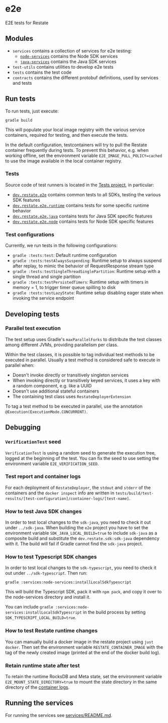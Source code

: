 # e2e
E2E tests for Restate

## Modules

* `services` contains a collection of services for e2e testing:
  * [`node-services`](services/node-services) contains the Node SDK services
  * [`java-services`](services/java-services) contains the Java SDK services
* `test-utils` contains utilities to develop e2e tests
* `tests` contains the test code
* `contracts` contains the different protobuf definitions, used by services and tests

## Run tests

To run tests, just execute:

```shell
gradle build
```

This will populate your local image registry with the various service containers, required for testing, and then execute the tests.

In the default configuration, testcontainers will try to pull the Restate container frequently during tests.
To prevent this behavior, e.g. when working offline, set the environment variable `E2E_IMAGE_PULL_POLICY=cached` to use the image available in the local container registry.

### Tests

Source code of test runners is located in the [Tests project](tests), in particular:

* [`dev.restate.e2e`](tests/src/test/kotlin/dev/restate/e2e) contains common tests to all SDKs, testing the various SDK features
* [`dev.restate.e2e.runtime`](tests/src/test/kotlin/dev/restate/e2e/runtime) contains tests for some specific runtime behavior
* [`dev.restate.e2e.java`](tests/src/test/kotlin/dev/restate/e2e/java) contains tests for Java SDK specific features
* [`dev.restate.e2e.node`](tests/src/test/kotlin/dev/restate/e2e/node) contains tests for Node SDK specific features

### Test configurations

Currently, we run tests in the following configurations:

* `gradle :tests:test`: Default runtime configuration
* `gradle :tests:testAlwaysSuspending`: Runtime setup to always suspend after replay, to mimic the behavior of RequestResponse stream type
* `gradle :tests:testSingleThreadSinglePartition`: Runtime setup with a single thread and single partition
* `gradle :tests:testPersistedTimers`: Runtime setup with timers in memory = 1, to trigger timer queue spilling to disk
* `gradle :tests:testLazyState`: Runtime setup disabling eager state when invoking the service endpoint

## Developing tests

### Parallel test execution

The test setup uses Gradle's `maxParallelForks` to distribute the test classes among different JVMs, providing parallelism per class.

Within the test classes, it is possible to tag individual test methods to be executed in parallel.
Usually a test method is considered safe to execute in parallel when:

* Doesn't invoke directly or transitively singleton services
* When invoking directly or transitively keyed services, it uses a key with a random component, e.g. like a UUID
* Doesn't use additional stateful containers
* The containing test class uses `RestateDeployerExtension`

To tag a test method to be executed in parallel, use the annotation `@Execution(ExecutionMode.CONCURRENT)`.

## Debugging

### `VerificationTest` seed

`VerificationTest` is using a random seed to generate the execution tree, logged at the beginning of the test. 
You can fix the seed to use setting the environment variable `E2E_VERIFICATION_SEED`.

### Test report and container logs

For each deployment of `RestateDeployer`, the `stdout` and `stderr` of the containers and the `docker inspect` info are written in `tests/build/test-results/[test-configuration]/container-logs/[test-name]`.

### How to test Java SDK changes

In order to test local changes to the `sdk-java`, you need to check it out under `../sdk-java`.
When building the `e2e` project you have to set the environment variable `SDK_JAVA_LOCAL_BUILD=true` 
to include `sdk-java` as a composite build and substitute the `dev.restate.sdk:sdk-java` dependency with it.
The build will fail if Gradle cannot find the `sdk-java` project.

### How to test Typescript SDK changes

In order to test local changes to the `sdk-typescript`, you need to check it out under `../sdk-typescript`.
Then run:

```shell
gradle :services:node-services:installLocalSdkTypescript 
```

This will build the Typescript SDK, pack it with `npm pack`, and copy it over to the node-services directory and install it.

You can include `gradle :services:node-services:installLocalSdkTypescript` in the build process by setting `SDK_TYPESCRIPT_LOCAL_BUILD=true`.

### How to test Restate runtime changes

You can manually build a docker image in the restate project using `just docker`. Then set the environment variable `RESTATE_CONTAINER_IMAGE` with the tag of the newly created image (printed at the end of the docker build log).

### Retain runtime state after test

To retain the runtime RocksDB and Meta state, set the environment variable `E2E_MOUNT_STATE_DIRECTORY=true` to mount the state directory in the same directory of the [container logs](#test-report-and-container-logs).

## Running the services

For running the services see [services/README.md](services/README.md).
